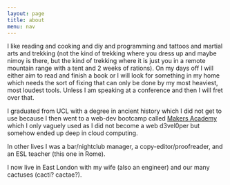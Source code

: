 ```yaml
---
layout: page
title: about
menu: nav
---
```


<div class="home">
<p>
I like reading and cooking and diy and programming and tattoos and martial arts and trekking
(not the kind of trekking where you dress up and maybe nimoy is there, but the kind
of trekking where it is just you in a remote mountain range with a tent and 2 weeks
of rations). On my days off I will either aim to read and finish a book or
I will look for something in my home which needs the sort of fixing that can only
be done by my most heaviest, most loudest tools. Unless I am speaking at a conference
and then I will fret over that.
</p>
<p>
I graduated from UCL with a degree in ancient history which I did not get to use because I 
then went to a web-dev bootcamp called <a href="https://makers.tech/">Makers Academy</a> which I
only vaguely used as I did not become a web d3vel0per but somehow ended up deep in cloud computing.
</p>
<p>
In other lives I was a bar/nightclub manager, a copy-editor/proofreader, and an ESL teacher (this one in Rome).
</p>
<p>
I now live in East London with my wife (also an engineer) and our many cactuses (cacti? cactae?).
</p>
</div>

